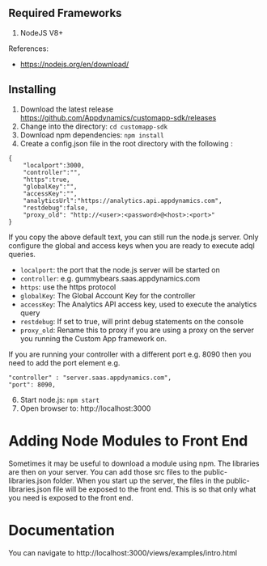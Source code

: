 
## Required Frameworks

1. NodeJS V8+

References:

* https://nodejs.org/en/download/


## Installing

1. Download the latest release https://github.com/Appdynamics/customapp-sdk/releases
1. Change into the directory: `cd customapp-sdk`
1. Download npm dependencies: `npm install`
1. Create a config.json file in the root directory with the following :

```
{
	"localport":3000,
	"controller":"",
    "https":true,
	"globalKey":"",
	"accessKey":"",
	"analyticsUrl":"https://analytics.api.appdynamics.com",
	"restdebug":false,
	"proxy_old": "http://<user>:<password>@<host>:<port>"
}
```

If you copy the above default text, you can still run the node.js server. Only configure the global and access keys when you are ready to execute adql queries.

* `localport`: the port that the node.js server will be started on
* `controller`: e.g. gummybears.saas.appdynamics.com
* `https`: use the https protocol
* `globalKey`: The Global Account Key for the controller
* `accessKey`: The Analytics API access key, used to execute the analytics query
* `restdebug`: If set to true, will print debug statements on the console
* `proxy_old`: Rename this to proxy if you are using a proxy on the server you running the Custom App framework on.

If you are running your controller with a different port e.g. 8090 then you need to add the port element e.g.

```
"controller" : "server.saas.appdynamics.com",
"port": 8090,
```

6. Start node.js: `npm start`
7. Open browser to:
   http://localhost:3000

# Adding Node Modules to Front End
Sometimes it may be useful to download a module using npm.  The libraries are then on your server. You can add those src files to the public-libraries.json folder.  When you start up the server, the files in the public-libraries.json file will be exposed to the front end.  This is so that only what you need is exposed to the front end. 


# Documentation
You can navigate to http://localhost:3000/views/examples/intro.html

